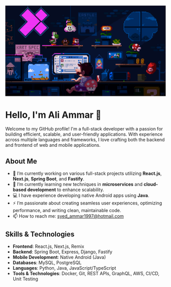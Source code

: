 ![](https://github.com/AmmarTheNPE/AmmarTheNPE/blob/main/mariodev.gif)
# Hello, I'm Ali Ammar 👋

Welcome to my GitHub profile! I'm a full-stack developer with a passion for building efficient, scalable, and user-friendly applications. With experience across multiple languages and frameworks, I love crafting both the backend and frontend of web and mobile applications.

## About Me
- 🔭 I’m currently working on various full-stack projects utilizing **React.js**, **Next.js**, **Spring Boot**, and **Fastify**.
- 🌱 I’m currently learning new techniques in **microservices** and **cloud-based development** to enhance scalability.
- 💻 I have experience developing native Android apps using **Java**.
- ⚡ I’m passionate about creating seamless user experiences, optimizing performance, and writing clean, maintainable code.
- 📫 How to reach me: syed_ammar1997@hotmail.com

## Skills & Technologies
- **Frontend**: React.js, Next.js, Remix
- **Backend**: Spring Boot, Express, Django, Fastify
- **Mobile Development**: Native Android (Java)
- **Databases**: MySQL, PostgreSQL
- **Languages**: Python, Java, JavaScript/TypeScript
- **Tools & Technologies**: Docker, Git, REST APIs, GraphQL, AWS, CI/CD, Unit Testing
